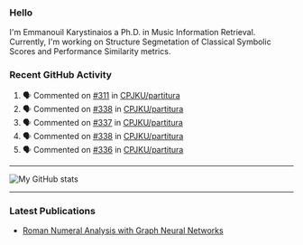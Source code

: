 ### Hello

I'm Emmanouil Karystinaios a Ph.D. in Music Information Retrieval.
Currently, I'm working on Structure Segmetation of Classical Symbolic Scores and Performance Similarity metrics.


### Recent GitHub Activity
  
<!--START_SECTION:activity-->
1. 🗣 Commented on [#311](https://github.com/CPJKU/partitura/issues/311#issuecomment-1833573673) in [CPJKU/partitura](https://github.com/CPJKU/partitura)
2. 🗣 Commented on [#338](https://github.com/CPJKU/partitura/pull/338#issuecomment-1823724242) in [CPJKU/partitura](https://github.com/CPJKU/partitura)
3. 🗣 Commented on [#337](https://github.com/CPJKU/partitura/issues/337#issuecomment-1821920095) in [CPJKU/partitura](https://github.com/CPJKU/partitura)
4. 🗣 Commented on [#338](https://github.com/CPJKU/partitura/pull/338#issuecomment-1820151307) in [CPJKU/partitura](https://github.com/CPJKU/partitura)
5. 🗣 Commented on [#336](https://github.com/CPJKU/partitura/issues/336#issuecomment-1779525808) in [CPJKU/partitura](https://github.com/CPJKU/partitura)
<!--END_SECTION:activity-->

---

![My GitHub stats](https://github-readme-stats.vercel.app/api?username=manoskary&show_icons=true&theme=radical)


<!--
**manoskary/manoskary** is a ✨ _special_ ✨ repository because its `README.md` (this file) appears on your GitHub profile.

Here are some ideas to get you started:

- 🔭 I’m currently working on ...
- 🌱 I’m currently learning ...
- 👯 I’m looking to collaborate on ...
- 🤔 I’m looking for help with ...
- 💬 Ask me about ...
- 📫 How to reach me: ...
- 😄 Pronouns: ...
- ⚡ Fun fact: ...
-->

---

### Latest Publications

<!-- BLOG-POST-LIST:START -->
- [Roman Numeral Analysis with Graph Neural Networks](https://towardsdatascience.com/roman-numeral-analysis-with-graph-neural-networks-4d6140cd4c0b?source=rss-9d63e988ed0c------2)
<!-- BLOG-POST-LIST:END -->

